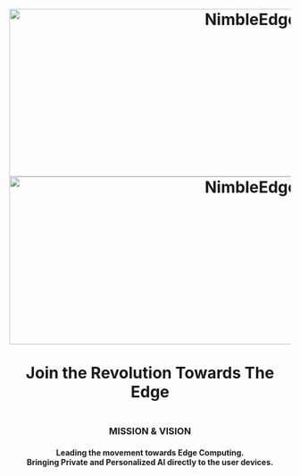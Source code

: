 <h1 align="center">

  <br>
  <img src="https://github.com/ramesht007/.github-1/blob/main/assets/nimbleedge-dark-logo.png#gh-light-mode-only" alt="NimbleEdge"/ height="300" width="850">
  <img src="https://github.com/ramesht007/.github-1/blob/main/assets/nimbledge-white-logo.png#gh-dark-mode-only" alt="NimbleEdge"/ height="300" width="850">
  <br>
  <br>
  Join the Revolution Towards The Edge
  <br>
</h1>


<h3 align="center">
  <br>
  MISSION & VISION
  <br>
</h3>
<h4 align="center">
    Leading the movement towards Edge Computing. <br>
    Bringing Private and Personalized AI directly to the user devices.
</h4>
